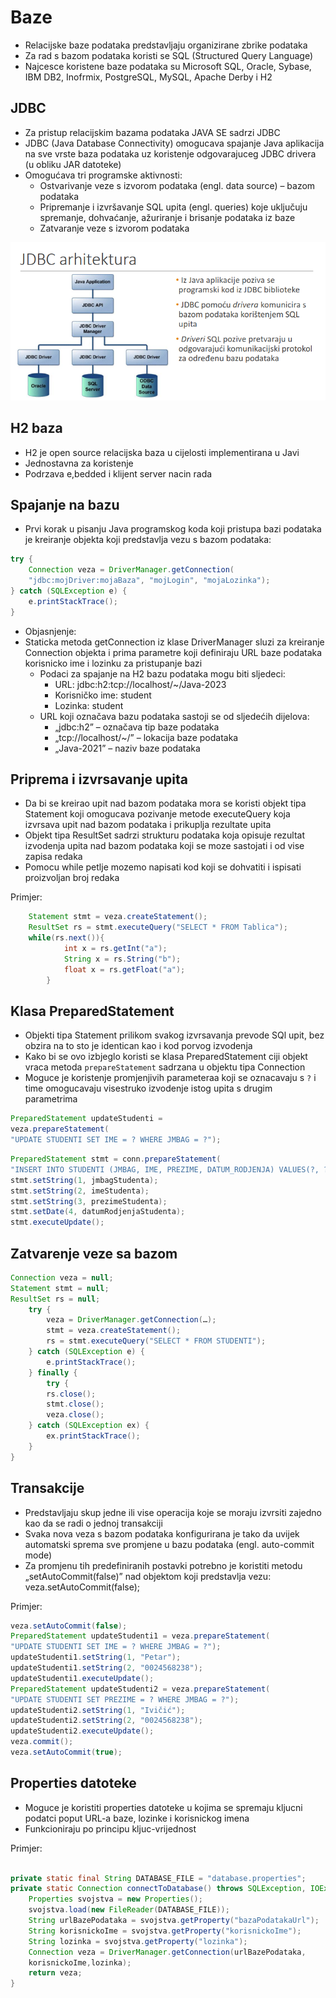 # Baze
- Relacijske baze podataka predstavljaju organizirane zbrike podataka
- Za rad s bazom podataka koristi se SQL (Structured Query Language)
- Najcesce koristene baze podataka su Microsoft SQL, Oracle, Sybase, IBM DB2,
Inofrmix, PostgreSQL, MySQL, Apache Derby i H2
## JDBC
- Za pristup relacijskim bazama podataka JAVA SE sadrzi JDBC
- JDBC (Java Database Connectivity) omogucava spajanje Java aplikacija
na sve vrste baza podataka uz koristenje odgovarajuceg JDBC drivera (u obliku
JAR datoteke)
- Omogućava tri programske aktivnosti:
  - Ostvarivanje veze s izvorom podataka (engl. data source) – bazom podataka
  - Pripremanje i izvršavanje SQL upita (engl. queries) koje uključuju spremanje,
  dohvaćanje, ažuriranje i brisanje podataka iz baze
  - Zatvaranje veze s izvorom podataka

![img.png](img.png)

## H2 baza
- H2 je open source relacijska baza u cijelosti implementirana u Javi
- Jednostavna za koristenje
- Podrzava e,bedded i klijent server nacin rada

## Spajanje na bazu
- Prvi korak u pisanju Java programskog koda koji pristupa bazi podataka je
  kreiranje objekta koji predstavlja vezu s bazom podataka:
```java
try {
    Connection veza = DriverManager.getConnection(
    "jdbc:mojDriver:mojaBaza", "mojLogin", "mojaLozinka");
} catch (SQLException e) {
    e.printStackTrace();
}
```
- Objasnjenje:
 - Staticka metoda getConnection iz klase DriverManager sluzi za kreiranje
    Connection objekta i prima parametre koji definiraju URL baze podataka korisnicko ime i lozinku za pristupanje bazi
   - Podaci za spajanje na H2 bazu podataka mogu biti sljedeci:
     - URL: jdbc:h2:tcp://localhost/~/Java-2023
     - Korisničko ime: student
     - Lozinka: student
   - URL koji označava bazu podataka sastoji se od sljedećih dijelova:
       - „jdbc:h2” – označava tip baze podataka
       - „tcp://localhost/~/” – lokacija baze podataka
       - „Java-2021” – naziv baze podataka

## Priprema i izvrsavanje upita
- Da bi se kreirao upit nad bazom podataka mora se koristi objekt tipa Statement
koji omogucava pozivanje metode executeQuery koja izvrsava upit nad bazom podataka i prikuplja rezultate upita
- Objekt tipa ResultSet sadrzi strukturu podataka koja opisuje rezultat izvodenja upita
nad bazom podataka koji se moze sastojati i od vise zapisa redaka
- Pomocu while petlje mozemo napisati kod koji se dohvatiti i ispisati proizvoljan broj redaka

Primjer:
```java
    Statement stmt = veza.createStatement();
    ResultSet rs = stmt.executeQuery("SELECT * FROM Tablica");
    while(rs.next()){
            int x = rs.getInt("a");
            String x = rs.String("b");
            float x = rs.getFloat("a");
        }
```

## Klasa PreparedStatement
- Objekti tipa Statement prilikom svakog izvrsavanja prevode SQl upit, bez obzira na to sto je identican kao i kod porvog izvodenja
- Kako bi se ovo izbjeglo koristi se klasa PreparedStatement ciji objekt vraca metoda `prepareStatement` sadrzana u objektu tipa Connection
- Moguce je koristenje promjenjivih parameteraa koji se oznacavaju s `?` i time omogucavaju visestruko izvodenje istog upita s drugim parametrima

```java
PreparedStatement updateStudenti =
veza.prepareStatement(
"UPDATE STUDENTI SET IME = ? WHERE JMBAG = ?");
```
```java
PreparedStatement stmt = conn.prepareStatement(
"INSERT INTO STUDENTI (JMBAG, IME, PREZIME, DATUM_RODJENJA) VALUES(?, ?, ?, ?)");
stmt.setString(1, jmbagStudenta);
stmt.setString(2, imeStudenta);
stmt.setString(3, prezimeStudenta);
stmt.setDate(4, datumRodjenjaStudenta);
stmt.executeUpdate();
```

## Zatvarenje veze sa bazom
```java
Connection veza = null;
Statement stmt = null;
ResultSet rs = null;
    try {
        veza = DriverManager.getConnection(…);
        stmt = veza.createStatement();
        rs = stmt.executeQuery("SELECT * FROM STUDENTI");
    } catch (SQLException e) {
        e.printStackTrace();
    } finally {
        try {
        rs.close();
        stmt.close();
        veza.close();
    } catch (SQLException ex) {
        ex.printStackTrace();
    }
}
```

## Transakcije
- Predstavljaju skup jedne ili vise operacija koje se moraju izvrsiti zajedno kao da se radi o jednoj transakciji
- Svaka nova veza s bazom podataka konfigurirana je tako da uvijek automatski
  sprema sve promjene u bazu podataka (engl. auto-commit mode)
- Za promjenu tih predefiniranih postavki potrebno je koristiti metodu
  „setAutoCommit(false)” nad objektom koji predstavlja vezu:
  veza.setAutoCommit(false);

Primjer: 
```java
veza.setAutoCommit(false);
PreparedStatement updateStudenti1 = veza.prepareStatement(
"UPDATE STUDENTI SET IME = ? WHERE JMBAG = ?");
updateStudenti1.setString(1, "Petar");
updateStudenti1.setString(2, "0024568238");
updateStudenti1.executeUpdate();
PreparedStatement updateStudenti2 = veza.prepareStatement(
"UPDATE STUDENTI SET PREZIME = ? WHERE JMBAG = ?");
updateStudenti2.setString(1, "Ivičić");
updateStudenti2.setString(2, "0024568238");
updateStudenti2.executeUpdate();
veza.commit();
veza.setAutoCommit(true);
```

## Properties datoteke
- Moguce je koristiti properties datoteke u kojima se spremaju kljucni podatci poput URL-a baze, lozinke i korisnickog imena
- Funkcioniraju po principu kljuc-vrijednost

Primjer:
```java

private static final String DATABASE_FILE = "database.properties";
private static Connection connectToDatabase() throws SQLException, IOException {
    Properties svojstva = new Properties();
    svojstva.load(new FileReader(DATABASE_FILE));
    String urlBazePodataka = svojstva.getProperty("bazaPodatakaUrl");
    String korisnickoIme = svojstva.getProperty("korisnickoIme");
    String lozinka = svojstva.getProperty("lozinka");
    Connection veza = DriverManager.getConnection(urlBazePodataka,
    korisnickoIme,lozinka);
    return veza;
}
```